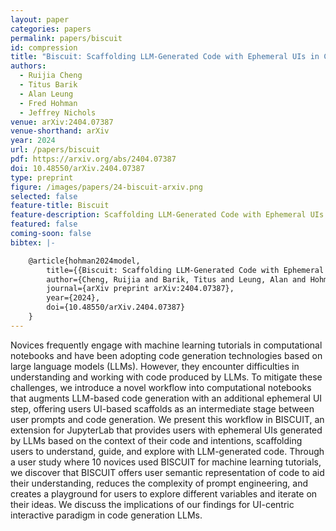 ```yaml
---
layout: paper
categories: papers
permalink: papers/biscuit
id: compression
title: "Biscuit: Scaffolding LLM-Generated Code with Ephemeral UIs in Computational Notebooks"
authors: 
  - Ruijia Cheng
  - Titus Barik
  - Alan Leung
  - Fred Hohman
  - Jeffrey Nichols
venue: arXiv:2404.07387
venue-shorthand: arXiv
year: 2024
url: /papers/biscuit
pdf: https://arxiv.org/abs/2404.07387
doi: 10.48550/arXiv.2404.07387
type: preprint
figure: /images/papers/24-biscuit-arxiv.png
selected: false
feature-title: Biscuit
feature-description: Scaffolding LLM-Generated Code with Ephemeral UIs in Computational Notebooks
featured: false
coming-soon: false
bibtex: |-

    @article{hohman2024model,
        title={{Biscuit: Scaffolding LLM-Generated Code with Ephemeral UIs in Computational Notebooks}},
        author={Cheng, Ruijia and Barik, Titus and Leung, Alan and Hohman, Fred and Nichols, Jeffrey},
        journal={arXiv preprint arXiv:2404.07387},
        year={2024},
        doi={10.48550/arXiv.2404.07387}
    }
---
```


Novices frequently engage with machine learning tutorials in computational notebooks and have been adopting code generation technologies based on large language models (LLMs).
However, they encounter difficulties in understanding and working with code produced by LLMs.
To mitigate these challenges, we introduce a novel workflow into computational notebooks that augments LLM-based code generation with an additional ephemeral UI step, offering users UI-based scaffolds as an intermediate stage between user prompts and code generation.
We present this workflow in BISCUIT, an extension for JupyterLab that provides users with ephemeral UIs generated by LLMs based on the context of their code and intentions, scaffolding users to understand, guide, and explore with LLM-generated code.
Through a user study where 10 novices used BISCUIT for machine learning tutorials, we discover that BISCUIT offers user semantic representation of code to aid their understanding, reduces the complexity of prompt engineering, and creates a playground for users to explore different variables and iterate on their ideas.
We discuss the implications of our findings for UI-centric interactive paradigm in code generation LLMs.
